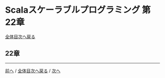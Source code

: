 # Scalaスケーラブルプログラミング 第22章
[全体目次へ戻る](index.md)

## 22章

***

[前へ](c21.md) /
[全体目次へ戻る](index.md) /
[次へ](c23.md)
